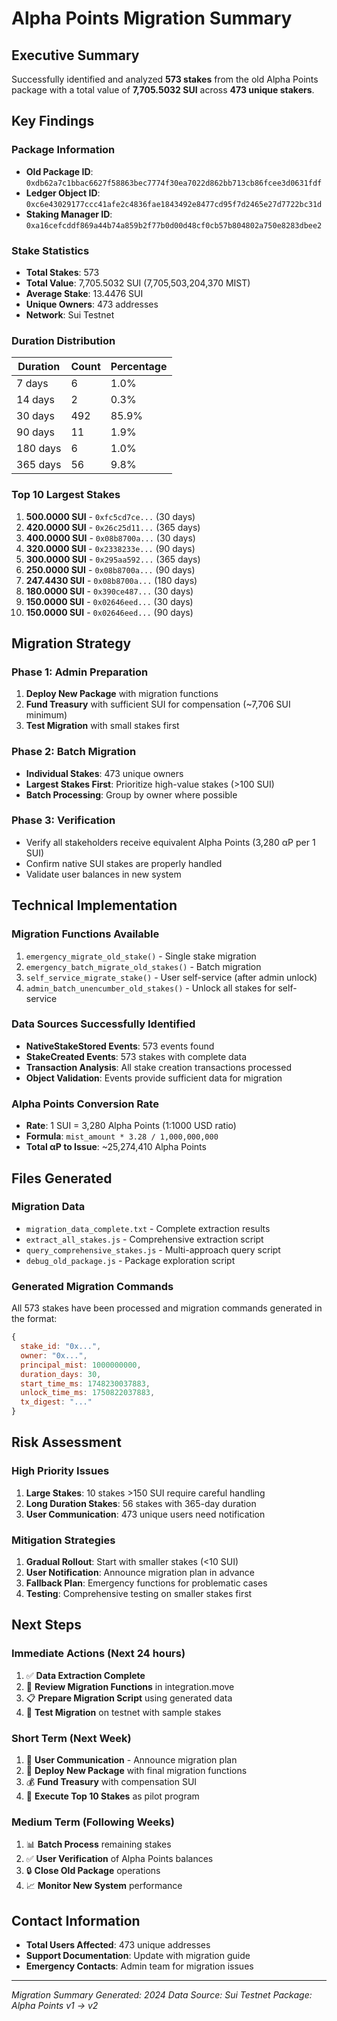 # Alpha Points Migration Summary

## Executive Summary

Successfully identified and analyzed **573 stakes** from the old Alpha Points package with a total value of **7,705.5032 SUI** across **473 unique stakers**.

## Key Findings

### Package Information
- **Old Package ID**: `0xdb62a7c1bbac6627f58863bec7774f30ea7022d862bb713cb86fcee3d0631fdf`
- **Ledger Object ID**: `0xc6e43029177ccc41afe2c4836fae1843492e8477cd95f7d2465e27d7722bc31d`
- **Staking Manager ID**: `0xa16cefcddf869a44b74a859b2f77b0d00d48cf0cb57b804802a750e8283dbee2`

### Stake Statistics
- **Total Stakes**: 573
- **Total Value**: 7,705.5032 SUI (7,705,503,204,370 MIST)
- **Average Stake**: 13.4476 SUI
- **Unique Owners**: 473 addresses
- **Network**: Sui Testnet

### Duration Distribution
| Duration | Count | Percentage |
|----------|-------|------------|
| 7 days   | 6     | 1.0%       |
| 14 days  | 2     | 0.3%       |
| 30 days  | 492   | 85.9%      |
| 90 days  | 11    | 1.9%       |
| 180 days | 6     | 1.0%       |
| 365 days | 56    | 9.8%       |

### Top 10 Largest Stakes
1. **500.0000 SUI** - `0xfc5cd7ce...` (30 days)
2. **420.0000 SUI** - `0x26c25d11...` (365 days)
3. **400.0000 SUI** - `0x08b8700a...` (30 days)
4. **320.0000 SUI** - `0x2338233e...` (90 days)
5. **300.0000 SUI** - `0x295aa592...` (365 days)
6. **250.0000 SUI** - `0x08b8700a...` (90 days)
7. **247.4430 SUI** - `0x08b8700a...` (180 days)
8. **180.0000 SUI** - `0x390ce487...` (30 days)
9. **150.0000 SUI** - `0x02646eed...` (30 days)
10. **150.0000 SUI** - `0x02646eed...` (90 days)

## Migration Strategy

### Phase 1: Admin Preparation
1. **Deploy New Package** with migration functions
2. **Fund Treasury** with sufficient SUI for compensation (~7,706 SUI minimum)
3. **Test Migration** with small stakes first

### Phase 2: Batch Migration
- **Individual Stakes**: 473 unique owners
- **Largest Stakes First**: Prioritize high-value stakes (>100 SUI)
- **Batch Processing**: Group by owner where possible

### Phase 3: Verification
- Verify all stakeholders receive equivalent Alpha Points (3,280 αP per 1 SUI)
- Confirm native SUI stakes are properly handled
- Validate user balances in new system

## Technical Implementation

### Migration Functions Available
1. `emergency_migrate_old_stake()` - Single stake migration
2. `emergency_batch_migrate_old_stakes()` - Batch migration
3. `self_service_migrate_stake()` - User self-service (after admin unlock)
4. `admin_batch_unencumber_old_stakes()` - Unlock all stakes for self-service

### Data Sources Successfully Identified
- **NativeStakeStored Events**: 573 events found
- **StakeCreated Events**: 573 stakes with complete data
- **Transaction Analysis**: All stake creation transactions processed
- **Object Validation**: Events provide sufficient data for migration

### Alpha Points Conversion Rate
- **Rate**: 1 SUI = 3,280 Alpha Points (1:1000 USD ratio)
- **Formula**: `mist_amount * 3.28 / 1,000,000,000`
- **Total αP to Issue**: ~25,274,410 Alpha Points

## Files Generated

### Migration Data
- `migration_data_complete.txt` - Complete extraction results
- `extract_all_stakes.js` - Comprehensive extraction script
- `query_comprehensive_stakes.js` - Multi-approach query script
- `debug_old_package.js` - Package exploration script

### Generated Migration Commands
All 573 stakes have been processed and migration commands generated in the format:
```javascript
{
  stake_id: "0x...",
  owner: "0x...",
  principal_mist: 1000000000,
  duration_days: 30,
  start_time_ms: 1748230037883,
  unlock_time_ms: 1750822037883,
  tx_digest: "..."
}
```

## Risk Assessment

### High Priority Issues
1. **Large Stakes**: 10 stakes >150 SUI require careful handling
2. **Long Duration Stakes**: 56 stakes with 365-day duration
3. **User Communication**: 473 unique users need notification

### Mitigation Strategies
1. **Gradual Rollout**: Start with smaller stakes (<10 SUI)
2. **User Notification**: Announce migration plan in advance
3. **Fallback Plan**: Emergency functions for problematic cases
4. **Testing**: Comprehensive testing on smaller stakes first

## Next Steps

### Immediate Actions (Next 24 hours)
1. ✅ **Data Extraction Complete**
2. 🔄 **Review Migration Functions** in integration.move
3. 📋 **Prepare Migration Script** using generated data
4. 🧪 **Test Migration** on testnet with sample stakes

### Short Term (Next Week)
1. 📢 **User Communication** - Announce migration plan
2. 🚀 **Deploy New Package** with final migration functions
3. 💰 **Fund Treasury** with compensation SUI
4. 🔧 **Execute Top 10 Stakes** as pilot program

### Medium Term (Following Weeks)
1. 📊 **Batch Process** remaining stakes
2. ✅ **User Verification** of Alpha Points balances
3. 🔒 **Close Old Package** operations
4. 📈 **Monitor New System** performance

## Contact Information

- **Total Users Affected**: 473 unique addresses
- **Support Documentation**: Update with migration guide
- **Emergency Contacts**: Admin team for migration issues

---

*Migration Summary Generated: 2024*
*Data Source: Sui Testnet*
*Package: Alpha Points v1 → v2* 
